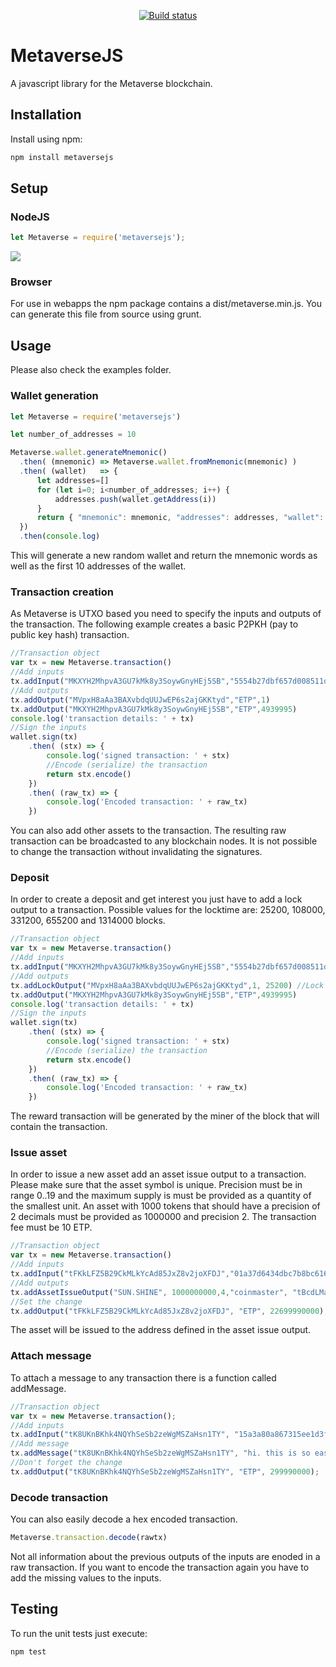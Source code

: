 <p align="center">
  <a href="https://mvs.org/">
    <img src="https://mvs.org/images/metaverselogo.png" alt="">
  </a>
  <br>
  <a href="https://travis-ci.org/canguruhh/metaversejs">
     <img src="https://travis-ci.org/canguruhh/metaversejs.png?branch=master" alt="Build status">
  </a>
</p>

# MetaverseJS
A javascript library for the Metaverse blockchain.

## Installation
Install using npm:
``` bash
npm install metaversejs
```

## Setup
### NodeJS
``` javascript
let Metaverse = require('metaversejs');
```
<a href="https://nodei.co/npm/metaversejs/"><img src="https://nodei.co/npm/metaversejs.png?downloads=true&downloadRank=true&stars=true"></a>
### Browser
For use in webapps the npm package contains a dist/metaverse.min.js. You can generate this file from source using grunt.

## Usage

Please also check the examples folder.

### Wallet generation
``` javascript
let Metaverse = require('metaversejs')

let number_of_addresses = 10

Metaverse.wallet.generateMnemonic()
  .then( (mnemonic) => Metaverse.wallet.fromMnemonic(mnemonic) )
  .then( (wallet)   => {
      let addresses=[]
      for (let i=0; i<number_of_addresses; i++) {
          addresses.push(wallet.getAddress(i))
      } 
      return { "mnemonic": mnemonic, "addresses": addresses, "wallet": wallet }
  })
  .then(console.log)
```
This will generate a new random wallet and return the mnemonic words as well as the first 10 addresses of the wallet.

### Transaction creation
As Metaverse is UTXO based you need to specify the inputs and outputs of the transaction. The following example creates a basic P2PKH (pay to public key hash) transaction.
``` javascript
//Transaction object
var tx = new Metaverse.transaction()
//Add inputs
tx.addInput("MKXYH2MhpvA3GU7kMk8y3SoywGnyHEj5SB","5554b27dbf657d008511df56e747ffb2173749fd933b03317cee3c1fde271aea",1)
//Add outputs
tx.addOutput("MVpxH8aAa3BAXvbdqUUJwEP6s2ajGKKtyd","ETP",1)
tx.addOutput("MKXYH2MhpvA3GU7kMk8y3SoywGnyHEj5SB","ETP",4939995)
console.log('transaction details: ' + tx)
//Sign the inputs
wallet.sign(tx)
    .then( (stx) => {
        console.log('signed transaction: ' + stx)
        //Encode (serialize) the transaction
        return stx.encode()
    })
    .then( (raw_tx) => {
        console.log('Encoded transaction: ' + raw_tx)
    })
```
You can also add other assets to the transaction. The resulting raw transaction can be broadcasted to any blockchain nodes. It is not possible to change the transaction without invalidating the signatures.

### Deposit
In order to create a deposit and get interest you just have to add a lock output to a transaction. Possible values for the locktime are: 25200, 108000, 331200, 655200 and 1314000 blocks.
``` javascript
//Transaction object
var tx = new Metaverse.transaction()
//Add inputs
tx.addInput("MKXYH2MhpvA3GU7kMk8y3SoywGnyHEj5SB","5554b27dbf657d008511df56e747ffb2173749fd933b03317cee3c1fde271aea",1)
//Add outputs
tx.addLockOutput("MVpxH8aAa3BAXvbdqUUJwEP6s2ajGKKtyd",1, 25200) //Lock for 25200 blocks
tx.addOutput("MKXYH2MhpvA3GU7kMk8y3SoywGnyHEj5SB","ETP",4939995)
console.log('transaction details: ' + tx)
//Sign the inputs
wallet.sign(tx)
    .then( (stx) => {
        console.log('signed transaction: ' + stx)
        //Encode (serialize) the transaction
        return stx.encode()
    })
    .then( (raw_tx) => {
        console.log('Encoded transaction: ' + raw_tx)
    })
```
The reward transaction will be generated by the miner of the block that will contain the transaction.

### Issue asset
In order to issue a new asset add an asset issue output to a transaction. Please make sure that the asset symbol is unique. Precision must be in range 0..19 and the maximum supply is must be provided as a quantity of the smallest unit. An asset with 1000 tokens that should have a precision of 2 decimals must be provided as 1000000 and precision 2. The transaction fee must be 10 ETP.
``` javascript
//Transaction object
var tx = new Metaverse.transaction()
//Add inputs
tx.addInput("tFKkLFZ5B29CkMLkYcAd85JxZ8v2joXFDJ","01a37d6434dbc7b8bc61665ad5498096a57150a14118a786cccf1ac165a5c6ab", 0);
//Add outputs
tx.addAssetIssueOutput("SUN.SHINE", 1000000000,4,"coinmaster", "tBcdLMaqR1D3mhyBL7CEWwLPR8yRnPkHBd", "Let it shine");
//Set the change
tx.addOutput("tFKkLFZ5B29CkMLkYcAd85JxZ8v2joXFDJ", "ETP", 22699990000);
```
The asset will be issued to the address defined in the asset issue output.

### Attach message
To attach a message to any transaction there is a function called addMessage.
``` javascript
//Transaction object
var tx = new Metaverse.transaction();
//Add inputs
tx.addInput("tK8UKnBKhk4NQYhSeSb2zeWgMSZaHsn1TY", "15a3a80a867315ee1d3f1ff67e7d5cd0709b1a1d4a48a938f33b01ec8f47425f", 0);
//Add message
tx.addMessage("tK8UKnBKhk4NQYhSeSb2zeWgMSZaHsn1TY", "hi. this is so easy!");
//Don't forget the change
tx.addOutput("tK8UKnBKhk4NQYhSeSb2zeWgMSZaHsn1TY", "ETP", 299990000);
```

### Decode transaction
You can also easily decode a hex encoded transaction.
``` javascript
Metaverse.transaction.decode(rawtx)
```
Not all information about the previous outputs of the inputs are enoded in a raw transaction. If you want to encode the transaction again you have to add the missing values to the inputs.

## Testing
To run the unit tests just execute:
``` bash
npm test
```



